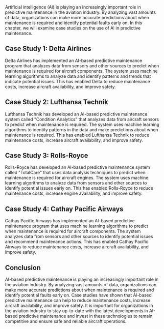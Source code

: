 
Artificial intelligence (AI) is playing an increasingly important role in predictive maintenance in the aviation industry. By analyzing vast amounts of data, organizations can make more accurate predictions about when maintenance is required and identify potential faults early on. In this chapter, we will examine case studies on the use of AI in predictive maintenance.

Case Study 1: Delta Airlines
----------------------------

Delta Airlines has implemented an AI-based predictive maintenance program that analyzes data from sensors and other sources to predict when maintenance is required for aircraft components. The system uses machine learning algorithms to analyze data and identify patterns and trends that indicate potential issues. This has enabled Delta to reduce maintenance costs, increase aircraft availability, and improve safety.

Case Study 2: Lufthansa Technik
-------------------------------

Lufthansa Technik has developed an AI-based predictive maintenance system called "Condition Analytics" that analyzes data from aircraft sensors to predict when maintenance is required. The system uses machine learning algorithms to identify patterns in the data and make predictions about when maintenance is required. This has enabled Lufthansa Technik to reduce maintenance costs, increase aircraft availability, and improve safety.

Case Study 3: Rolls-Royce
-------------------------

Rolls-Royce has developed an AI-based predictive maintenance system called "TotalCare" that uses data analysis techniques to predict when maintenance is required for aircraft engines. The system uses machine learning algorithms to analyze data from sensors and other sources to identify potential issues early on. This has enabled Rolls-Royce to reduce maintenance costs, increase engine availability, and improve safety.

Case Study 4: Cathay Pacific Airways
------------------------------------

Cathay Pacific Airways has implemented an AI-based predictive maintenance program that uses machine learning algorithms to predict when maintenance is required for aircraft components. The system analyzes data from sensors and other sources to identify potential issues and recommend maintenance actions. This has enabled Cathay Pacific Airways to reduce maintenance costs, increase aircraft availability, and improve safety.

Conclusion
----------

AI-based predictive maintenance is playing an increasingly important role in the aviation industry. By analyzing vast amounts of data, organizations can make more accurate predictions about when maintenance is required and identify potential faults early on. Case studies have shown that AI-based predictive maintenance can help to reduce maintenance costs, increase aircraft availability, and improve safety. It is important for organizations in the aviation industry to stay up-to-date with the latest developments in AI-based predictive maintenance and invest in these technologies to remain competitive and ensure safe and reliable aircraft operations.
